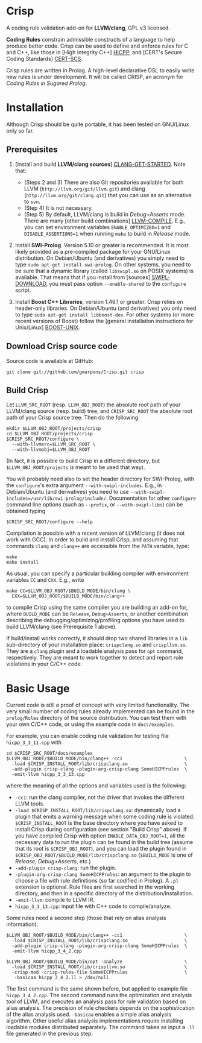 Crisp
=====

A coding rule validation add-on for **LLVM/clang**, GPL v3
licensed.

**Coding Rules** constrain admissible constructs of a language to help
produce better code. Crisp can be used to define and enforce rules for
C and C++, like those in [High Integrity C++] [HICPP], and
[CERT's Secure Coding Standards] [CERT-SCS].

Crisp rules are written in Prolog. A high-level declarative DSL to
easily write new rules is under development. It will be called CRISP,
an acronym for *Coding Rules in Sugared Prolog*.

  [HICPP]:    http://www.codingstandard.com/
  [CERT-SCS]: http://www.cert.org/secure-coding/

Installation
============

Although Crisp should be quite portable, it has been tested on
GNU/Linux only so far.

Prerequisites
-------------

1. [Install and build **LLVM/clang sources**]
   [CLANG-GET-STARTED]. Note that:
   - (Steps 2 and 3) There are also Git repositories available for
     both LLVM (`http://llvm.org/git/llvm.git`) and clang
     (`http://llvm.org/git/clang.git`) that you can use as an
     alternative to `svn`.
   - (Step 4) It is not necessary.
   - (Step 5) By default, LLVM/clang is build in *Debug+Asserts*
     mode. There are many [other build combinations]
     [LLVM-COMPILE]. E.g., you can set environment variables
     `ENABLE_OPTIMIZED=1` and `DISABLE_ASSERTIONS=1` when running
     `make` to build in *Release* mode.

2. Install **SWI-Prolog**. Version 5.10 or greater is recommended. It
   is most likely provided as a pre-compiled package for your
   GNU/Linux distribution. On Debian/Ubuntu (and derivatives) you
   simply need to type `sudo apt-get install swi-prolog`. On other
   systems, you need to be sure that a dynamic library (called
   `libswipl.so` on POSIX systems) is available. That means that if
   you install from [sources] [SWIPL-DOWNLOAD], you must pass option
   `--enable-shared` to the `configure` script.

3. Install **Boost C++ Libraries**, version 1.46.1 or greater. Crisp
   relies on header-only libraries. On Debian/Ubuntu (and derivatives)
   you only need to type `sudo apt-get install libboost-dev`. For
   other systems (or more recent versions of Boost) follow the
   [general installation instructions for Unix/Linux]
   [BOOST-UNIX].

  [CLANG-GET-STARTED]: http://clang.llvm.org/get_started.html
  [LLVM-COMPILE]:      http://www.llvm.org/docs/GettingStarted.html#compile
  [SWIPL-DOWNLOAD]:    http://www.swi-prolog.org/Download.html
  [BOOST-UNIX]:        http://www.boost.org/doc/libs/1_49_0/more/getting_started/unix-variants.html


Download Crisp source code
--------------------------

Source code is available at GitHub:

    git clone git://github.com/gmarpons/Crisp.git crisp

Build Crisp
-----------

Let `LLVM_SRC_ROOT` (resp. `LLVM_OBJ_ROOT`) the absolute
root path of your LLVM/clang source (resp. build) tree, and
`CRISP_SRC_ROOT` the absolute root path of your Crisp source
tree. Then do the following:

    mkdir $LLVM_OBJ_ROOT/projects/crisp
    cd $LLVM_OBJ_ROOT/projects/crisp
    $CRISP_SRC_ROOT/configure \
      --with-llvmsrc=$LLVM_SRC_ROOT \
      --with-llvmobj=$LLVM_OBJ_ROOT

(In fact, it is possible to build Crisp in a different directory, but
`$LLVM_OBJ_ROOT/projects` is meant to be used that way).

You will probably need also to set the header directory for
SWI-Prolog, with the `configure`'s extra argument
`--with-swipl-includes`. E.g., in Debian/Ubuntu (and derivatives) you
need to use
`--with-swipl-includes=/usr/lib/swi-prolog/include/`. Documentation
for other `configure` command line options (such as `--prefix`, or
`--with-swipl-libs`) can be obtained typing

    $CRISP_SRC_ROOT/configure --help

Compilation is possible with a recent version of LLVM/clang (it does
not work with GCC). In order to build and install Crisp, and assuming
that commands `clang` and `clang++` are accessible from the `PATH`
variable, type:

    make
    make install

As usual, you can specify a particular building compiler with
environment variables `CC` and `CXX`. E.g., write

    make CC=$LLVM_OBJ_ROOT/$BUILD_MODE/bin/clang \
      CXX=$LLVM_OBJ_ROOT/$BUILD_MODE/bin/clang++

to compile Crisp using the same compiler you are building an add-on
for, where `BUILD_MODE` can be `Release`, `Debug+Asserts`, or another
combination describing the debugging/optimizing/profiling options you
have used to build LLVM/clang (see Prerequisite 1 above).

If build/install works correctly, it should drop two shared libraries
in a `lib` sub-directory of your installation place: `crispclang.so`
and `crispllvm.so`. They are a `clang` plugin and a loadable analysis
pass for `opt` command, respectively. They are meant to work together
to detect and report rule violations in your C/C++ code.


Basic Usage
===========

Current code is still a proof of concept with very limited
functionality. The very small number of coding rules already
implemented can be found in the `prolog/Rules` directory of the source
distribution. You can test them with your own C/C++ code, or using the
example code in `docs/examples`.

For example, you can enable coding rule validation for testing file
`hicpp_3_3_11.cpp` with

    cd $CRISP_SRC_ROOT/docs/examples
    $LLVM_OBJ_ROOT/$BUILD_MODE/bin/clang++ -cc1                       \
      -load $CRISP_INSTALL_ROOT/lib/crispclang.so                     \
      -add-plugin crisp-clang -plugin-arg-crisp-clang SomeHICPPrules  \
      -emit-llvm hicpp_3_3_13.cpp

where the meaning of all the options and variables used is the
following:

- `-cc1`: run the clang compiler, not the driver that invokes the
  different LLVM tools.
- `-load $CRISP_INSTALL_ROOT/lib/crispclang.so`: dynamically load a
  plugin that emits a warning message when some coding rule is
  violated. `$CRISP_INSTALL_ROOT` is the base directory where you have
  asked to install Crisp during configuration (see section "Build
  Crisp" above). If you have compiled Crisp with option
  `ENABLE_DATA_OBJ_ROOT=1`, all the necessary data to run the plugin
  can be found in the build tree (assume that its root is
  `$CRISP_OBJ_ROOT`), and you can load the plugin found in
  `$CRISP_OBJ_ROOT/$BUILD_MODE/lib/crispclang.so` (`$BUILD_MODE` is
  one of *Release*, *Debug+Asserts*, etc.)
- `-add-plugin crisp-clang`: run the plugin.
- `-plugin-arg-crisp-clang SomeHICPPrules`: an argument to the plugin
  to choose a file with rule definitions (so far codified in
  Prolog). A `.pl` extension is optional. Rule files are first
  searched in the working directory, and then in a specific directory
  of the distribution/installation.
- `-emit-llvm`: compile to LLVM IR.
- `hicpp_3_3_13.cpp`: input file with C++ code to compile/analyze.

Some rules need a second step (those that rely on alias analysis
information):

    $LLVM_OBJ_ROOT/$BUILD_MODE/bin/clang++ -cc1                       \
      -load $CRISP_INSTALL_ROOT/lib/crispclang.so                     \
      -add-plugin crisp-clang -plugin-arg-crisp-clang SomeHICPPrules  \
      -emit-llvm hicpp_3_4_2.cpp

    $LLVM_OBJ_ROOT/$BUILD_MODE/bin/opt -analyze                       \
      -load $CRISP_INSTALL_ROOT/lib/crispllvm.so                      \
      -crisp-mod -crisp-rules-file SomeHICPPrules                     \
       -basicaa hicpp_3_4_2.ll > /dev/null

The first command is the same shown before, but applied to example
file `hicpp_3_4_2.cpp`. The second command runs the optimization and
analysis tool of LLVM, and executes an analysis pass for rule
validation based on alias analysis. The precision of rule checkers
depends on the sophistication of the alias analysis used. `-basicaa`
enables a simple alias analysis algorithm. Other useful alias analysis
implementations require installing loadable modules distributed
separately. The command takes as input a `.ll` file generated in the
previous step.
